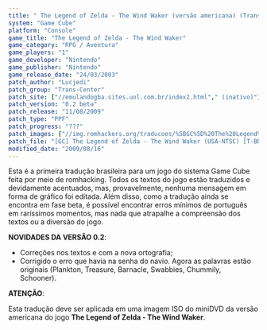 ```yaml
---
title: " The Legend of Zelda - The Wind Waker (versão americana) (Trans-Center)"
system: "Game Cube"
platform: "Console"
game_title: "The Legend of Zelda - The Wind Waker"
game_category: "RPG / Aventura"
game_players: "1"
game_developer: "Nintendo"
game_publisher: "Nintendo"
game_release_date: "24/03/2003"
patch_author: "Lucjedi"
patch_group: "Trans-Center"
patch_site: ["//emulandogba.sites.uol.com.br/index2.html"," (inativo)"]
patch_version: "0.2 beta"
patch_release: "11/08/2009"
patch_type: "PPF"
patch_progress: "???"
patch_images: ["//img.romhackers.org/traducoes/%5BGC%5D%20The%20Legend%20of%20Zelda%20-%20The%20Wind%20Waker%20-%20Trans-Center%20-%201.jpg","//img.romhackers.org/traducoes/%5BGC%5D%20The%20Legend%20of%20Zelda%20-%20The%20Wind%20Waker%20-%20Trans-Center%20-%204.jpg","//img.romhackers.org/traducoes/%5BGC%5D%20The%20Legend%20of%20Zelda%20-%20The%20Wind%20Waker%20-%20Trans-Center%20-%205.jpg"]
patch_file: "[GC] The Legend of Zelda - The Wind Waker (USA-NTSC) [T-BR] [T-Lucjedi G-Trans-Center] [V-0.2 beta A-2009].zip"
modified_date: "2009/08/16"
---
```

Esta é a primeira tradução brasileira para um jogo do sistema Game Cube feita por meio de romhacking. Todos os textos do jogo estão traduzidos e devidamente acentuados, mas, provavelmente, nenhuma mensagem em forma de gráfico foi editada. Além disso, como a tradução ainda se encontra em fase beta, é possível encontrar erros mínimos de português em raríssimos momentos, mas nada que atrapalhe a compreensão dos textos ou a diversão do jogo.

<b>NOVIDADES DA VERSÃO 0.2</b>:

- Correções nos textos e com a nova ortografia;
- Corrigido o erro que havia na senha do navio. Agora as palavras estão originais (Plankton, Treasure, Barnacle, Swabbies, Chummily, Schooner).

<b>ATENÇÃO</b>:

Esta tradução deve ser aplicada em uma imagem ISO do miniDVD da versão americana do jogo <b>The Legend of Zelda - The Wind Waker</b>.
